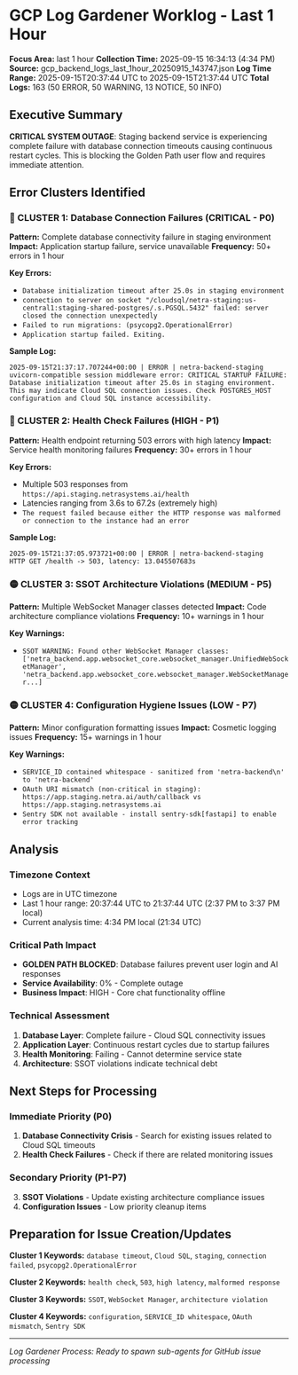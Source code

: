 # GCP Log Gardener Worklog - Last 1 Hour

**Focus Area:** last 1 hour
**Collection Time:** 2025-09-15 16:34:13 (4:34 PM)
**Source:** gcp_backend_logs_last_1hour_20250915_143747.json
**Log Time Range:** 2025-09-15T20:37:44 UTC to 2025-09-15T21:37:44 UTC
**Total Logs:** 163 (50 ERROR, 50 WARNING, 13 NOTICE, 50 INFO)

## Executive Summary

**CRITICAL SYSTEM OUTAGE**: Staging backend service is experiencing complete failure with database connection timeouts causing continuous restart cycles. This is blocking the Golden Path user flow and requires immediate attention.

## Error Clusters Identified

### 🔴 CLUSTER 1: Database Connection Failures (CRITICAL - P0)
**Pattern:** Complete database connectivity failure in staging environment
**Impact:** Application startup failure, service unavailable
**Frequency:** 50+ errors in 1 hour

**Key Errors:**
- `Database initialization timeout after 25.0s in staging environment`
- `connection to server on socket "/cloudsql/netra-staging:us-central1:staging-shared-postgres/.s.PGSQL.5432" failed: server closed the connection unexpectedly`
- `Failed to run migrations: (psycopg2.OperationalError)`
- `Application startup failed. Exiting.`

**Sample Log:**
```
2025-09-15T21:37:17.707244+00:00 | ERROR | netra-backend-staging
uvicorn-compatible session middleware error: CRITICAL STARTUP FAILURE: Database initialization timeout after 25.0s in staging environment. This may indicate Cloud SQL connection issues. Check POSTGRES_HOST configuration and Cloud SQL instance accessibility.
```

### 🔴 CLUSTER 2: Health Check Failures (HIGH - P1)
**Pattern:** Health endpoint returning 503 errors with high latency
**Impact:** Service health monitoring failures
**Frequency:** 30+ errors in 1 hour

**Key Errors:**
- Multiple 503 responses from `https://api.staging.netrasystems.ai/health`
- Latencies ranging from 3.6s to 67.2s (extremely high)
- `The request failed because either the HTTP response was malformed or connection to the instance had an error`

**Sample Log:**
```
2025-09-15T21:37:05.973721+00:00 | ERROR | netra-backend-staging
HTTP GET /health -> 503, latency: 13.045507683s
```

### 🟡 CLUSTER 3: SSOT Architecture Violations (MEDIUM - P5)
**Pattern:** Multiple WebSocket Manager classes detected
**Impact:** Code architecture compliance violations
**Frequency:** 10+ warnings in 1 hour

**Key Warnings:**
- `SSOT WARNING: Found other WebSocket Manager classes: ['netra_backend.app.websocket_core.websocket_manager.UnifiedWebSocketManager', 'netra_backend.app.websocket_core.websocket_manager.WebSocketManager...]`

### 🟡 CLUSTER 4: Configuration Hygiene Issues (LOW - P7)
**Pattern:** Minor configuration formatting issues
**Impact:** Cosmetic logging issues
**Frequency:** 15+ warnings in 1 hour

**Key Warnings:**
- `SERVICE_ID contained whitespace - sanitized from 'netra-backend\n' to 'netra-backend'`
- `OAuth URI mismatch (non-critical in staging): https://app.staging.netra.ai/auth/callback vs https://app.staging.netrasystems.ai`
- `Sentry SDK not available - install sentry-sdk[fastapi] to enable error tracking`

## Analysis

### Timezone Context
- Logs are in UTC timezone
- Last 1 hour range: 20:37:44 UTC to 21:37:44 UTC (2:37 PM to 3:37 PM local)
- Current analysis time: 4:34 PM local (21:34 UTC)

### Critical Path Impact
- **GOLDEN PATH BLOCKED**: Database failures prevent user login and AI responses
- **Service Availability**: 0% - Complete outage
- **Business Impact**: HIGH - Core chat functionality offline

### Technical Assessment
1. **Database Layer**: Complete failure - Cloud SQL connectivity issues
2. **Application Layer**: Continuous restart cycles due to startup failures
3. **Health Monitoring**: Failing - Cannot determine service state
4. **Architecture**: SSOT violations indicate technical debt

## Next Steps for Processing

### Immediate Priority (P0)
1. **Database Connectivity Crisis** - Search for existing issues related to Cloud SQL timeouts
2. **Health Check Failures** - Check if there are related monitoring issues

### Secondary Priority (P1-P7)
3. **SSOT Violations** - Update existing architecture compliance issues
4. **Configuration Issues** - Low priority cleanup items

## Preparation for Issue Creation/Updates

**Cluster 1 Keywords:** `database timeout`, `Cloud SQL`, `staging`, `connection failed`, `psycopg2.OperationalError`

**Cluster 2 Keywords:** `health check`, `503`, `high latency`, `malformed response`

**Cluster 3 Keywords:** `SSOT`, `WebSocket Manager`, `architecture violation`

**Cluster 4 Keywords:** `configuration`, `SERVICE_ID whitespace`, `OAuth mismatch`, `Sentry SDK`

---

*Log Gardener Process: Ready to spawn sub-agents for GitHub issue processing*